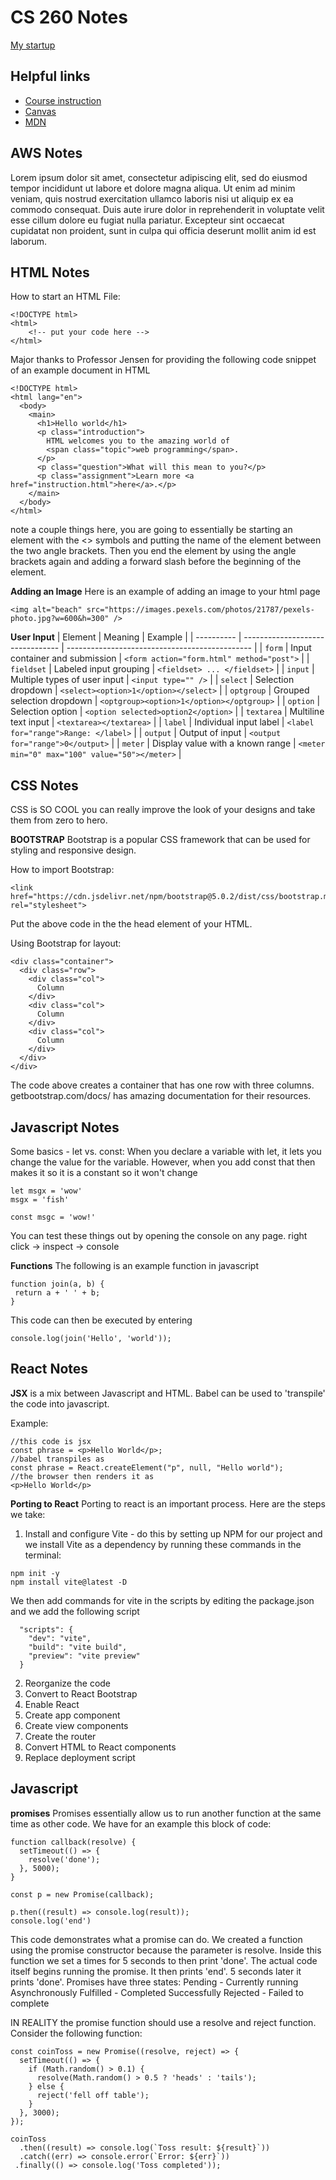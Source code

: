 # CS 260 Notes

[My startup](https://simon.cs260.click)

## Helpful links

- [Course instruction](https://github.com/webprogramming260)
- [Canvas](https://byu.instructure.com)
- [MDN](https://developer.mozilla.org)

## AWS Notes

Lorem ipsum dolor sit amet, consectetur adipiscing elit, sed do eiusmod tempor incididunt ut labore et dolore magna aliqua. Ut enim ad minim veniam, quis nostrud exercitation ullamco laboris nisi ut aliquip ex ea commodo consequat. Duis aute irure dolor in reprehenderit in voluptate velit esse cillum dolore eu fugiat nulla pariatur. Excepteur sint occaecat cupidatat non proident, sunt in culpa qui officia deserunt mollit anim id est laborum.

## HTML Notes

How to start an HTML File:
```
<!DOCTYPE html>
<html>
    <!-- put your code here -->
</html>

```

Major thanks to Professor Jensen for providing the following code snippet of an example document in HTML

```
<!DOCTYPE html>
<html lang="en">
  <body>
    <main>
      <h1>Hello world</h1>
      <p class="introduction">
        HTML welcomes you to the amazing world of
        <span class="topic">web programming</span>.
      </p>
      <p class="question">What will this mean to you?</p>
      <p class="assignment">Learn more <a href="instruction.html">here</a>.</p>
    </main>
  </body>
</html>
```

note a couple things here, you are going to essentially be starting an element with the <> symbols and putting the name of the element between the two angle brackets. Then you end the element by using the angle brackets again and adding a forward slash before the beginning of the element.

**Adding an Image**
Here is an example of adding an image to your html page

```
<img alt="beach" src="https://images.pexels.com/photos/21787/pexels-photo.jpg?w=600&h=300" />

```

**User Input**
| Element    | Meaning                          | Example                                        |
| ---------- | -------------------------------- | ---------------------------------------------- |
| `form`     | Input container and submission   | `<form action="form.html" method="post">`      |
| `fieldset` | Labeled input grouping           | `<fieldset> ... </fieldset>`                   |
| `input`    | Multiple types of user input     | `<input type="" />`                            |
| `select`   | Selection dropdown               | `<select><option>1</option></select>`          |
| `optgroup` | Grouped selection dropdown       | `<optgroup><option>1</option></optgroup>`      |
| `option`   | Selection option                 | `<option selected>option2</option>`            |
| `textarea` | Multiline text input             | `<textarea></textarea>`                        |
| `label`    | Individual input label           | `<label for="range">Range: </label>`           |
| `output`   | Output of input                  | `<output for="range">0</output>`               |
| `meter`    | Display value with a known range | `<meter min="0" max="100" value="50"></meter>` |

## CSS Notes
CSS is SO COOL you can really improve the look of your designs and take them from zero to hero.

**BOOTSTRAP**
Bootstrap is a popular CSS framework that can be used for styling and responsive design.

How to import Bootstrap:
```
<link href="https://cdn.jsdelivr.net/npm/bootstrap@5.0.2/dist/css/bootstrap.min.css" rel="stylesheet">
```
Put the above code in the the head element of your HTML. 

Using Bootstrap for layout:
```
<div class="container">
  <div class="row">
    <div class="col">
      Column
    </div>
    <div class="col">
      Column
    </div>
    <div class="col">
      Column
    </div>
  </div>
</div>
```
The code above creates a container that has one row with three columns.
getbootstrap.com/docs/ has amazing documentation for their resources.

## Javascript Notes
Some basics - let vs. const:
When you declare a variable with let, it lets you change the value for the variable. However, when you add const that then makes it so it is a constant so it won't change

```
let msgx = 'wow'
msgx = 'fish'

const msgc = 'wow!'
```
You can test these things out by opening the console on any page.
right click -> inspect -> console

**Functions**
The following is an example function in javascript
```
function join(a, b) {
 return a + ' ' + b;
}
```
This code can then be executed by entering 
```
console.log(join('Hello', 'world'));

```

## React Notes
**JSX** is a mix between Javascript and HTML. Babel can be used to 'transpile' the code into javascript. 

Example:
```
//this code is jsx
const phrase = <p>Hello World</p>;
//babel transpiles as
const phrase = React.createElement("p", null, "Hello world");
//the browser then renders it as
<p>Hello World</p>
```

**Porting to React**
Porting to react is an important process. Here are the steps we take:
1. Install and configure Vite - do this by setting up NPM for our project and we install Vite as a dependency by running these commands in the terminal:
```
npm init -y
npm install vite@latest -D
```
We then add commands for vite in the scripts by editing the package.json and we add the following script
```
  "scripts": {
    "dev": "vite",
    "build": "vite build",
    "preview": "vite preview"
  }
```

2. Reorganize the code
3. Convert to React Bootstrap
4. Enable React
5. Create app component
6. Create view components
7. Create the router
8. Convert HTML to React components
9. Replace deployment script

## Javascript
**promises** 
Promises essentially allow us to run another function at the same time as other code.
We have for an example this block of code:
```
function callback(resolve) {
  setTimeout(() => {
    resolve('done');
  }, 5000);
}

const p = new Promise(callback);

p.then((result) => console.log(result));
console.log('end')
```
This code demonstrates what a promise can do. We created a function using the promise constructor because the parameter is resolve. Inside this function we set a times for 5 seconds to then print 'done'. The actual code itself begins running the promise. It then prints 'end'. 5 seconds later it prints 'done'.
Promises have three states:
Pending - Currently running Asynchronously
Fulfilled - Completed Successfully
Rejected - Failed to complete

IN REALITY the promise function should use a resolve and reject function. Consider the following function:
```
const coinToss = new Promise((resolve, reject) => {
  setTimeout(() => {
    if (Math.random() > 0.1) {
      resolve(Math.random() > 0.5 ? 'heads' : 'tails');
    } else {
      reject('fell off table');
    }
  }, 3000);
});

coinToss
  .then((result) => console.log(`Toss result: ${result}`))
  .catch((err) => console.error(`Error: ${err}`))
 .finally(() => console.log('Toss completed'));
 ```

